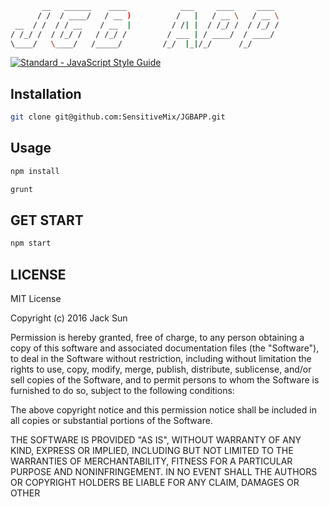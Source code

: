 ```bash
       __   ______    ____            ___     ____     ____ 
      / /  / ____/   / __ )          /   |   / __ \   / __ \
 __  / /  / / __    / __  |         / /| |  / /_/ /  / /_/ /
/ /_/ /  / /_/ /   / /_/ /         / ___ | / ____/  / ____/ 
\____/   \____/   /_____/         /_/  |_|/_/      /_/      

```

[![Standard - JavaScript Style Guide](https://img.shields.io/badge/code%20style-standard-brightgreen.svg)](http://standardjs.com/)
## Installation
```bash
git clone git@github.com:SensitiveMix/JGBAPP.git
```

## Usage
```bash
npm install
```
```bash
grunt
```

## GET START
```bash
npm start
```

## LICENSE
MIT License

Copyright (c) 2016 Jack Sun

Permission is hereby granted, free of charge, to any person obtaining a copy
of this software and associated documentation files (the "Software"), to deal
in the Software without restriction, including without limitation the rights
to use, copy, modify, merge, publish, distribute, sublicense, and/or sell
copies of the Software, and to permit persons to whom the Software is
furnished to do so, subject to the following conditions:

The above copyright notice and this permission notice shall be included in all
copies or substantial portions of the Software.

THE SOFTWARE IS PROVIDED "AS IS", WITHOUT WARRANTY OF ANY KIND, EXPRESS OR
IMPLIED, INCLUDING BUT NOT LIMITED TO THE WARRANTIES OF MERCHANTABILITY,
FITNESS FOR A PARTICULAR PURPOSE AND NONINFRINGEMENT. IN NO EVENT SHALL THE
AUTHORS OR COPYRIGHT HOLDERS BE LIABLE FOR ANY CLAIM, DAMAGES OR OTHER
